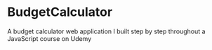 # BudgetCalculator
A budget calculator web application I built step by step throughout a JavaScript course on Udemy

